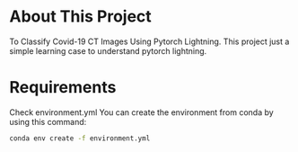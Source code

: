 # About This Project
To Classify Covid-19 CT Images Using Pytorch Lightning. This project just a simple learning case to understand pytorch lightning.

# Requirements
Check environment.yml
You can create the environment from conda by using this command:
```bash
conda env create -f environment.yml
```
